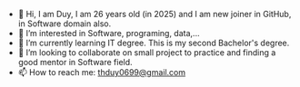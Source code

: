 - 👋 Hi, I am Duy, I am 26 years old (in 2025) and I am new joiner in GitHub, in Software domain also.
- 👀 I’m interested in Software, programing, data,...
- 🌱 I’m currently learning IT degree. This is my second Bachelor's degree.
- 💞️ I’m looking to collaborate on small project to practice and finding a good mentor in Software field.
- 📫 How to reach me: thduy0699@gmail.com

<!---
tnthanhduy0699/tnthanhduy0699 is a ✨ special ✨ repository because its `README.md` (this file) appears on your GitHub profile.
You can click the Preview link to take a look at your changes.
--->
